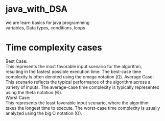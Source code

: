 # java_with_DSA
we are learn basics for java programming  
variables, Data types, conditions, loops  

# Time complexity cases  
Best Case:  
This represents the most favorable input scenario for the algorithm, resulting in the fastest possible execution time. The best-case time  complexity is often denoted using the omega notation (Ω).
Average Case:  
This scenario reflects the typical performance of the algorithm across a variety of inputs. The average-case time complexity is typically represented using the theta notation (Θ).  
Worst Case:  
This represents the least favorable input scenario, where the algorithm takes the longest time to execute. The worst-case time complexity is usually analyzed using the big O notation (O).  